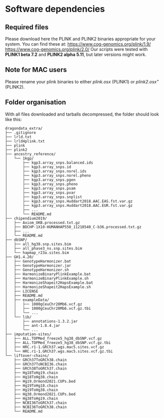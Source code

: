 # Software dependencies

## Required files
Please download here the PLINK and PLINK2 binaries appropriate for your system. 
You can find these at:
https://www.cog-genomics.org/plink/1.9/
https://www.cog-genomics.org/plink/2.0/
Our scripts were tested with **PLINK1 beta 7.2** and **PLINK2 alpha 5.11**, but later versions might work.

## Note for MAC users
Please rename your plink binaries to either *plink.osx* (PLINK1) or *plink2.osx"* (PLINK2).

## Folder organisation
With all files downloaded and tarballs decompressed, the folder should look like this:
```
dragondata_extra/
├── .gitignore
├── lrld.txt
├── lrld4plink.txt
├── plink
├── plink2
├── ancestry_reference/
│   └── 1kgp/
│       ├── kgp3.array_snps.balanced.ids
│       ├── kgp3.array_snps.id
│       ├── kgp3.array_snps.norel.ids
│       ├── kgp3.array_snps.norel.pheno
│       ├── kgp3.array_snps.pgen
│       ├── kgp3.array_snps.pheno
│       ├── kgp3.array_snps.psam
│       ├── kgp3.array_snps.pvar
│       ├── kgp3.array_snps.snplist
│       ├── kgp3.array_snps.Huddart2018.AAC.EAS.fst.var.gz
│       ├── kgp3.array_snps.Huddart2018.AAC.EUR.fst.var.gz
│       ├── ...
│       └── README.md
├── chipendium2019/
│   ├── Axiom_UKB.processed.txt.gz
│   ├── BDCHP-1X10-HUMANHAP550_11218540_C-b36.processed.txt.gz
│   ├── ...
│   └── README.md
├── dbSNP/
│   ├── all_hg38.snp.sites.bim
│   ├── all_phase3_ns.snp.sites.bim
│   └── hapmap_r23a.sites.bim
├── GH1.4.20/
│   ├── GenotypeHarmonizer.bat
│   ├── GenotypeHarmonizer.jar
│   ├── GenotypeHarmonizer.sh
│   ├── HarmonizeBinaryPlinkExample.bat
│   ├── HarmonizeBinaryPlinkExample.sh
│   ├── HarmonizeShapeit2HapsExample.bat
│   ├── HarmonizeShapeit2HapsExample.sh
│   ├── LICENSE
│   ├── README.md
│   ├── exampleData/
│   │   ├── 1000gCeuChr20Mb6.vcf.gz
│   │   ├── 1000gCeuChr20Mb6.vcf.gz.tbi
│   │   └── ...
│   └── lib/
│       ├── annotations-1.3.2.jar
│       ├── ant-1.8.4.jar
│       └── ...
├── imputation-sites/
│   ├── ALL.TOPMed_freeze5_hg38_dbSNP.vcf.gz
│   ├── ALL.TOPMed_freeze5_hg38_dbSNP.vcf.gz.tbi
│   ├── HRC.r1-1.GRCh37.wgs.mac5.sites.vcf.gz
│   └── HRC.r1-1.GRCh37.wgs.mac5.sites.vcf.gz.tbi
└── liftover-chains/
    ├── GRCh37ToGRCh38.chain
    ├── GRCh37ToNCBI36.chain
    ├── GRCh38ToGRCh37.chain
    ├── Hg18ToHg19.chain
    ├── Hg18ToHg38.chain
    ├── Hg19.Ormond2021.CUPs.bed
    ├── Hg19ToHg18.chain
    ├── Hg19ToHg38.chain
    ├── Hg38.Ormond2021.CUPs.bed
    ├── Hg38ToHg19.chain
    ├── NCBI36ToGRCh37.chain
    ├── NCBI36ToGRCh38.chain
    └── README.md
```
